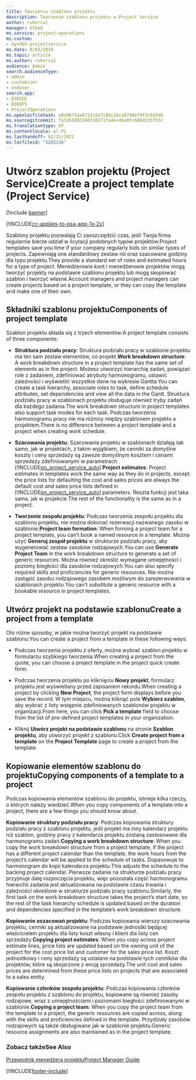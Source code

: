 ```yaml
---
title: Tworzeniu szablonu projektu
description: Tworzenie szablonu projektu w Project Service
author: ruhercul
manager: kfend
ms.service: project-operations
ms.custom:
- dyn365-projectservice
ms.date: 8/03/2018
ms.topic: article
ms.author: ruhercul
audience: Admin
search.audienceType:
- admin
- customizer
- enduser
search.app:
- D365CE
- D365PS
- ProjectOperations
ms.openlocfilehash: e8a9b75aa0721c6e7c85c2bca8796bf9f2c6d3db
ms.sourcegitcommit: fa32b1893286f20271fa4ec4be8fc68bd135f53c
ms.translationtype: HT
ms.contentlocale: pl-PL
ms.lasthandoff: 02/15/2021
ms.locfileid: "5285136"
---
```

# <a name="create-a-project-template-project-service"></a><span data-ttu-id="f7fdf-103">Utwórz szablon projektu (Project Service)</span><span class="sxs-lookup"><span data-stu-id="f7fdf-103">Create a project template (Project Service)</span></span>

[!include [banner](../includes/psa-now-project-operations.md)]

[!INCLUDE[cc-applies-to-psa-app-1x-2x](../includes/cc-applies-to-psa-app-1x-2x.md)]

<span data-ttu-id="f7fdf-104">Szablony projektu pozwalają Ci zaoszczędzić czas, jeśli Twoja firma regularnie bierze udział w licytacji podobnych typów projektów.</span><span class="sxs-lookup"><span data-stu-id="f7fdf-104">Project templates save you time if your company regularly bids on similar types of projects.</span></span> <span data-ttu-id="f7fdf-105">Zapewniają one standardowy zestaw ról oraz szacowane godziny dla typu projektu.</span><span class="sxs-lookup"><span data-stu-id="f7fdf-105">They provide a standard set of roles and estimated hours for a type of project.</span></span> <span data-ttu-id="f7fdf-106">Menedżerowie kont i menedżerowie projektów mogą tworzyć projekty na podstawie szablonu projektu lub mogą skopiować szablon i tworzyć własne.</span><span class="sxs-lookup"><span data-stu-id="f7fdf-106">Account managers and project managers can create projects based on a project template, or they can copy the template and make one of their own.</span></span>  
  
## <a name="components-of-project-template"></a><span data-ttu-id="f7fdf-107">Składniki szablonu projektu</span><span class="sxs-lookup"><span data-stu-id="f7fdf-107">Components of project template</span></span>
 <span data-ttu-id="f7fdf-108">Szablon projektu składa się z trzech elementów:</span><span class="sxs-lookup"><span data-stu-id="f7fdf-108">A project template consists of three components:</span></span>  
  
- <span data-ttu-id="f7fdf-109">**Struktura podziału pracy**: Struktura podziału pracy w szablonie projektu ma ten sam zestaw elementów, co projekt.</span><span class="sxs-lookup"><span data-stu-id="f7fdf-109">**Work breakdown structure**: A work breakdown structure in a project template has the same set of elements as in the project.</span></span> <span data-ttu-id="f7fdf-110">Możesz utworzyć hierarchię zadań, powiązać role z zadaniem, zdefiniować atrybuty harmonogramu, ustawić zależności i wyświetlić wszystkie dane na wykresie Gantta.</span><span class="sxs-lookup"><span data-stu-id="f7fdf-110">You can create a task hierarchy, associate roles to task, define schedule attributes, set dependencies and view all the data in the Gantt.</span></span> <span data-ttu-id="f7fdf-111">Struktura podziału pracy w szablonach projektu obsługuje również tryby zadań dla każdego zadania.</span><span class="sxs-lookup"><span data-stu-id="f7fdf-111">The work breakdown structure in project templates also support task modes for each task.</span></span> <span data-ttu-id="f7fdf-112">Podczas tworzenia harmonogramu pracy nie ma różnicy między szablonem projektu a projektem.</span><span class="sxs-lookup"><span data-stu-id="f7fdf-112">There is no difference between a project template and a project when creating work schedule.</span></span>  
  
- <span data-ttu-id="f7fdf-113">**Szacowania projektu**: Szacowania projektu w szablonach działają tak samo, jak w projektach, z takim wyjątkiem, że cenniki za domyślne koszty i ceny sprzedaży są zawsze domyślnym kosztem i cenami sprzedaży zdefiniowanymi w parametrach [!INCLUDE[pn_project_service_auto](../includes/pn-project-service-auto.md)].</span><span class="sxs-lookup"><span data-stu-id="f7fdf-113">**Project estimates**: Project estimates in templates work the same way as they do in projects, except the price lists for defaulting the cost and sales prices are always the default cost and sales price lists defined in [!INCLUDE[pn_project_service_auto](../includes/pn-project-service-auto.md)] parameters.</span></span> <span data-ttu-id="f7fdf-114">Reszta funkcji jest taka sama, jak w projekcie.</span><span class="sxs-lookup"><span data-stu-id="f7fdf-114">The rest of the functionality is the same as in a project.</span></span>  
  
- <span data-ttu-id="f7fdf-115">**Tworzenie zespołu projektu**: Podczas tworzenia zespołu projektu dla szablonu projektu, nie można dokonać rezerwacji nazwanego zasobu w szablonie.</span><span class="sxs-lookup"><span data-stu-id="f7fdf-115">**Project team formation**: When forming a project team for a project template, you can’t book a named resource in a template.</span></span> <span data-ttu-id="f7fdf-116">Można użyć **Generuj zespół projektu** w strukturze podziału pracy, aby wygenerować zestaw zasobów rodzajowych.</span><span class="sxs-lookup"><span data-stu-id="f7fdf-116">You can use **Generate Project Team** in the work breakdown structure to generate a set of generic resources.</span></span> <span data-ttu-id="f7fdf-117">Można również określić wymagane umiejętności i poziomy biegłości dla zasobów rodzajowych.</span><span class="sxs-lookup"><span data-stu-id="f7fdf-117">You can also specify required skills and proficiencies for generic resources.</span></span> <span data-ttu-id="f7fdf-118">Nie można zastąpić zasobu rodzajowego zasobem możliwym do zarezerwowania w szablonach projektu.</span><span class="sxs-lookup"><span data-stu-id="f7fdf-118">You can’t substitute a generic resource with a bookable resource in project templates.</span></span>  
  
## <a name="create-a-project-from-a-template"></a><span data-ttu-id="f7fdf-119">Utwórz projekt na podstawie szablonu</span><span class="sxs-lookup"><span data-stu-id="f7fdf-119">Create a project from a template</span></span>  
 <span data-ttu-id="f7fdf-120">Oto różne sposoby, w jakie można tworzyć projekt na podstawie szablonu:</span><span class="sxs-lookup"><span data-stu-id="f7fdf-120">You can create a project from a template in these following ways:</span></span>  
  
-   <span data-ttu-id="f7fdf-121">Podczas tworzenia projektu z oferty, można wybrać szablon projektu w formularzu szybkiego tworzenia.</span><span class="sxs-lookup"><span data-stu-id="f7fdf-121">When creating a project from the quote, you can choose a project template in the project quick create form.</span></span>  
  
-   <span data-ttu-id="f7fdf-122">Podczas tworzenia projektu po kliknięciu **Nowy projekt**, formularz projektu jest wyświetlany przed zapisaniem rekordu.</span><span class="sxs-lookup"><span data-stu-id="f7fdf-122">When creating a project by clicking **New Project**, the project form displays before you save the record.</span></span> <span data-ttu-id="f7fdf-123">W tym miejscu, można kliknąć pole **Wybierz szablon**, aby wybrać z listy wstępnie zdefiniowanych szablonów projektu w organizacji.</span><span class="sxs-lookup"><span data-stu-id="f7fdf-123">From here, you can click **Pick a template** field to choose from the list of pre-defined project templates in your organization.</span></span>  
  
-   <span data-ttu-id="f7fdf-124">Kliknij **Utwórz projekt na podstawie szablonu** na stronie **Szablon projektu**, aby utworzyć projekt z szablonu.</span><span class="sxs-lookup"><span data-stu-id="f7fdf-124">Click **Create project from a template** on the **Project Template** page to create a project from the template.</span></span>  
  
## <a name="copying-components-of-a-template-to-a-project"></a><span data-ttu-id="f7fdf-125">Kopiowanie elementów szablonu do projektu</span><span class="sxs-lookup"><span data-stu-id="f7fdf-125">Copying components of a template to a project</span></span>  
 <span data-ttu-id="f7fdf-126">Podczas kopiowania elementów szablonu do projektu, istnieje kilka rzeczy, o których należy wiedzieć.</span><span class="sxs-lookup"><span data-stu-id="f7fdf-126">When you copy components of a template into a project, there are a few things you should know about.</span></span>  
  
 <span data-ttu-id="f7fdf-127">**Kopiowanie struktury podziału pracy**: Podczas kopiowania struktury podziału pracy z szablonu projektu, jeśli projekt ma inny kalendarz projektu niż szablon, godziny pracy z kalendarza projektu zostaną zastosowane dla harmonogramu zadań.</span><span class="sxs-lookup"><span data-stu-id="f7fdf-127">**Copying a work breakdown structure**: When you copy the work breakdown structure from a project template, if the project has a different project calendar than the template, the work hours from the project’s calendar will be applied to the schedule of tasks.</span></span> <span data-ttu-id="f7fdf-128">Dopasowuje to harmonogram do kopii kalendarza projektu.</span><span class="sxs-lookup"><span data-stu-id="f7fdf-128">This adjusts the schedule to the backing project calendar.</span></span> <span data-ttu-id="f7fdf-129">Pierwsze zadanie na strukturze podziału pracy przyjmuje datę rozpoczęcia projektu, więc pozostała część harmonogramu hierarchii zadania jest aktualizowana na podstawie czasu trwania i zależności określone w strukturze podziału pracy szablonu.</span><span class="sxs-lookup"><span data-stu-id="f7fdf-129">Similarly, the first task on the work breakdown structure takes the project’s start date, so the rest of the task hierarchy schedule is updated based on the duration and dependencies specified in the template’s work breakdown structure.</span></span>  
  
 <span data-ttu-id="f7fdf-130">**Kopiowanie oszacowań projektu**: Podczas kopiowania wierszy szacowania projektu, cenniki są aktualizowane na podstawie jednostki będącej właścicielem projektu dla listy koszt własny i klient dla listy cen sprzedaży.</span><span class="sxs-lookup"><span data-stu-id="f7fdf-130">**Copying project estimates**: When you copy across project estimate lines, price lists are updated based on the owning unit of the project for the cost price list and customer for the sales price list.</span></span> <span data-ttu-id="f7fdf-131">Koszt jednostkowy i ceny sprzedaży są ustalane na podstawie tych cenników dla projektów, które są skojarzone z encją sprzedaży.</span><span class="sxs-lookup"><span data-stu-id="f7fdf-131">The unit cost and sales prices are determined from these price lists on projects that are associated to a sales entity.</span></span>  
  
 <span data-ttu-id="f7fdf-132">**Kopiowanie członków zespołu projektu**: Podczas kopiowania członków zespołu projektu z szablonu do projektu, kopiowane są również zasoby rodzajowe, wraz z umiejętnościami i poziomami biegłości zdefiniowanymi w szablonie.</span><span class="sxs-lookup"><span data-stu-id="f7fdf-132">**Copying a project team**: When you copy the project team from the template to a project, the generic resources are copied across, along with the skills and proficiencies defined in the template.</span></span> <span data-ttu-id="f7fdf-133">Przydziały zasobów rodzajowych są także obsługiwane jak w szablonie projektu.</span><span class="sxs-lookup"><span data-stu-id="f7fdf-133">Generic resource assignments are also maintained as in the project template.</span></span>  
  
### <a name="see-also"></a><span data-ttu-id="f7fdf-134">Zobacz także</span><span class="sxs-lookup"><span data-stu-id="f7fdf-134">See Also</span></span>  
 [<span data-ttu-id="f7fdf-135">Przewodnik menedżera projektu</span><span class="sxs-lookup"><span data-stu-id="f7fdf-135">Project Manager Guide</span></span>](../psa/project-manager-guide.md)


[!INCLUDE[footer-include](../includes/footer-banner.md)]